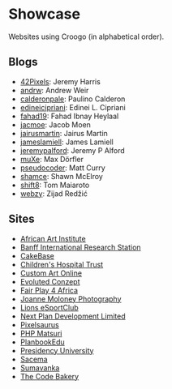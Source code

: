 # Showcase

Websites using Croogo (in alphabetical order).

## Blogs

* [42Pixels](http://www.42pixels.com): Jeremy Harris
* [andrw](http://andrw.net): Andrew Weir
* [calderonpale](http://calderonpale.com): Paulino Calderon
* [edineicipriani](http://edineicipriani.com.br): Edinei L. Cipriani
* [fahad19](http://fahad19.com): Fahad Ibnay Heylaal
* [jacmoe](http://jacmoe.dk): Jacob Moen
* [jairusmartin](http://jairusmartin.com): Jairus Martin
* [jameslamiell](http://jameslamiell.com): James Lamiell
* [jeremypalford](http://jeremypalford.com): Jeremy P Alford
* [muXe](http://muxe.org): Max Dörfler
* [pseudocoder](http://pseudocoder.com): Matt Curry
* [shamce](http://shamce.net): Shawn McElroy
* [shift8](http://www.shift8creative.com): Tom Maiaroto
* [webzy](http://webzy.in): Zijad Redžić

## Sites

* [African Art Institute](http://www.afai.org.za)
* [Banff International Research Station](http://birs.ca)
* [CakeBase](http://cakebase.net)
* [Children's Hospital Trust](http://childrenshospitaltrust.org.za)
* [Custom Art Online](http://customartonline.com)
* [Evoluted Conzept](http://www.evoluted.de)
* [Fair Play 4 Africa](http://fairplayforafrica.org)
* [Joanne Moloney Photography](http://joannemoloney.com.au)
* [Lions eSportClub](http://lionsek.com)
* [Next Plan Development Limited](http://www.npdbd.com/)
* [Pixelsaurus](http://pixelsaur.us)
* [PHP Matsuri](http://2010.phpmatsuri.net)
* [PlanbookEdu](http://planbookedu.com/blog)
* [Presidency University](http://sims.presidency.edu.bd)
* [Sacema](http://www.sacema.com)
* [Sumavanka](http://sumavanka.nl)
* [The Code Bakery](http://thecodebakery.com)